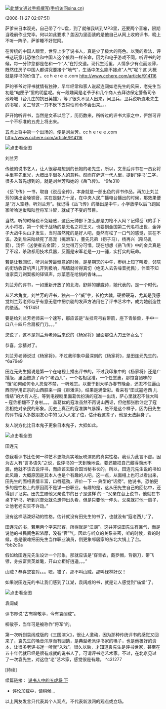 [![](http://simg.sinajs.cn/blog7style/images/common/sg_trans.gif "此博文通过手机撰写(手机访问sina.cn)")](http://news.sina.com.cn/437/2008/0703/24.html)

(2006-11-27 02:07:51)

萨爹来日本观光，自己带了个U盘，到了就催我转到MP3里，还要两个音箱，限期当晚前作业完毕。何以如此要求？盖因为里面装的是他自己从网上收的评书，晚上不听一阵子，萨爹睡不好觉阿。

在传统的中国人眼里，世界上少了说书人，真是少了极大的亮色。以我的看法，评书这玩意儿恐怕会和中国人这个族群一样长命，因为和电子游戏不同，听评书的时 候，每一分钟您都是在和一个“人”在打交道。现代生活里，人情多少有点而淡薄，既然住房子中国人都讲究要接个“地气”，生活中怎么能不接点“人气”呢？这 大概就是评书的价值了。ccｈｅrｅｅ.com http://www.cchere.com/article/914116

萨的爷爷对评书就情有独钟，早年经常和家人说起连阔如老先生的风采，老先生当初是“电匣子”里的明星呢。有一段趣闻是老爷子和几个商人去拜访保定警备司令 池峰城（台儿庄的抗日英雄），等了很久不见人出来，问卫兵，卫兵说听连老先生的书呢，关二爷这一刀不砍下去只怕司令不会出来。。。

萨开始听评书，当然是文革以后了，历历数来，所听过的评书大家之中，俨然可评一个不标准的五虎上将出来。

五虎上将中第一个出场的，便是刘兰芳。ccｈｅrｅｅ.com http://www.cchere.com/article/914116

![点击看全图](http://i12.ebayimg.com.cn/02/i/06/7a/98/f0_1_b.JPG "说书人中的五虎将 <wbr>上")

刘兰芳

传统的说书艺人，让人很容易想到的长袍的老先生，所以，文革后评书在一员女将手里率先重光，大概出乎很多人的意料。然而在萨这一代人里，提到“评书”二字，很多人首先想到的，就是刘兰芳和她的《岳飞传》。 ^9fe310

《岳飞传》一书，取自《说岳全传》，本身就是一部出色的评书作品，再加上刘兰芳的演出金嗓铜音，实在是魅力十足，在中央人民广播电台播出的时候，那效果便 是“万人空巷，听刘兰芳”。我记得《岳飞传》的播出是中午，小学放学以后飞跑回家听哈迷蚩和陆登将军斗智，就成了不变的节目。

当然，听的时候也不免疑惑，这岳元帅部下怎么都是刀枪不入阿？记得岳飞的手下大小将校，第一个死于战场的是无名之将王义，也要到金国第二代名将出世，金弹 子大战牛头山才发生，当时虽然死的是好人吧，竟然有松了一口气的感觉，实在不该。及到后来陆续死了高宠（挑滑车），董先兄弟（拐子马），杨再兴（陷马乱 箭），汤怀（送使者去金营），又觉得万分可惜。现在想想《岳飞传》中的金兵真是了不起，杀敌都用技术兵器，反而是宋军老是一刀一锤，实打实的玩命。

若是让我回忆，听刘兰芳最惬意的时候，是星期天的中午，枣树上知了叫着，邻院的街坊收音机声儿开到极响，隔墙就听得真切（绝无人去告噪音扰民），伴着不知谁家菜刀剁案板的铎铎声，炒菜葱花呛锅的香味。。。

刘兰芳的评书，一如重新开放了的北海，舒婷的朦胧诗，她代表的，是一个时代。

从艺术角度，刘兰芳的评书，独占一个“威”字，长枪大戟，硬桥硬马，尤其是我感觉刘兰芳老师似乎有意无意中把京剧的发声方法用在了评书艺术中，成为她创造性的绝活。 ^51745f

要是给刘兰芳老师来一个速写，那应该是“左挂弯弓右带箭，座下青鬃兽，手中一口八十四斤合扇板门刀。。。”

您说了，这不是刘兰芳老师后来说的《杨家将》里面那位大刀王怀女么？

恭喜，您猜对了。

刘兰芳老师说过《杨家将》，不过我印象中最深刻的《杨家将》，是田连元先生的。 ^6a79e9

田连元先生据说是第一个在电视上播出评书的，不过我印象中的《杨家将》还是广播版，里面塑造了两个“老西儿”，一个名相寇准，一个任堂惠，那饱含醋味的 “饿”如何如何令人忍俊不禁，一听难忘。以至于到大学办春节晚会，还忍不住逼山西同学用正宗的山西腔来一段《审潘洪》，结果是满堂彩。看来有“田式寇老西 儿情结”的大有人在。等到电视剧里面葛优扮演的寇准一出场，萨心里就忍不住大叫 – 寇丞相翻不了身啦。。。 盖葛优的寇准虽然不再说山西话，但他那张脸注定了寇丞相绝对亲民的形象。历史上真正的寇准脾气暴躁，绝不是这个样子，因为田先生的评书给大多数朋友心中的 寇大人定了位，估计我这辈子，他是无法翻身了。

友人说方化比日本鬼子更象日本鬼子，大抵如此。

![点击看全图](http://simg.sinajs.cn/blog7style/images/common/sg_trans.gif "说书人中的五虎将 <wbr>上")

田连元

依我看评书比任何一种艺术更能真实地反映演员的真实性格，我认为此言不虚。因为古人有“言多语失”之说，说评书的一天到晚地说，要还能把自己藏得滴水不 漏，他就不该去说评书，而应该去联合国当秘书长的。所以，田连元先生说的书如此风趣，大概原因是其本人也是个有趣的人吧。这一点，从面相上也可以看出来， 田先生的面相表情丰富，口唇蕴劲，评价一下 -- 典型的“话痨”。他说书，恐怕更多的是性格上的原因而不是谋一份职业。有趣的是，这从田先生自己的回忆中，还得到了证实。田先生随他父亲说书的日子是这样 的 – “父亲在台上说书，他就在书桌下听书，听到兴奋处就总想伸出头看，但是只要他一伸头，父亲就打他一扇子，让他老老实实不许动。”

没有这样活泼好动的性格，估计就没有田先生的书了，也就没有“寇老西儿”了。

田连元的书，若用两个字来形容，所得就是“江湖”。这并非说田先生有匪气，而是说他的书民间色彩浓厚，没有“官”气，因此与听众的关系亲密，听的时候，看的时候，总是很难把田先生当作职业演员，倒更象邻居家的东北大锅上了台。 ^bb2c0a

假如给田连元先生设计一个形象，那就应该是“穿青衣，戴罗帽，背钢刀，带飞镖，身披富贵英雄氅，开山立柜好逍遥。。。”

山贼？恭喜您答对。。。嗯，错了，那不叫山贼，那叫绿林好汉！

如果说田连元的书让我们感到了江湖，袁阔成的书，就是让人感觉到“庙堂”了。

![点击看全图](http://simg.sinajs.cn/blog7style/images/common/sg_trans.gif "说书人中的五虎将 <wbr>上")

袁阔成

评书界说“古有柳敬亭，今有袁阔成”。

柳敬亭，当年可是被称作“将军”的。

第一次听到袁阔成版的《三国演义》，很让人激动，因为那种传统评书的感觉又回来了，袁先生的嗓音浑厚而有回韵，是典型老派评书家的嗓子，也是他极好的资 本，让很多老评书迷一听就“入戏”。很久以后，才知道袁先生是评书世家，甚至在五十年代就已经是很有成就的说书人了，可谓评书老艺术家。不过，在北京见过 了一次袁先生，对这位“老”艺术家，感觉很是有趣。 ^c31277

\[待续\]

续篇链接： [说书人中的五虎将 下](http://blog.sina.com.cn/u/476745f6010006dp)

-   评论加载中，请稍候...

以上网友发言只代表其个人观点，不代表新浪网的观点或立场。
